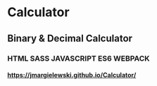 # Calculator

## Binary & Decimal Calculator

### HTML SASS JAVASCRIPT ES6 WEBPACK

#### https://jmargielewski.github.io/Calculator/
